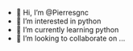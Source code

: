 - 👋 Hi, I’m @Pierresgnc
- 👀 I’m interested in python
- 🌱 I’m currently learning python
- 💞️ I’m looking to collaborate on ...


<!---
Pierresgnc/Pierresgnc is a ✨ special ✨ repository because its `README.md` (this file) appears on your GitHub profile.
You can click the Preview link to take a look at your changes.
--->
